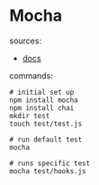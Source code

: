 Mocha
======

sources:
- [docs](https://mochajs.org/)

commands:
```
# initial set up
npm install mocha
npm install chai
mkdir test
touch test/test.js

# run default test
mocha

# runs specific test
mocha test/hooks.js
```
